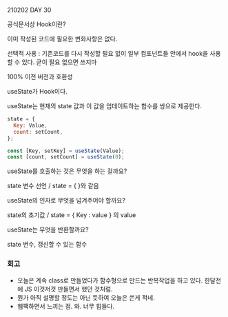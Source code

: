 210202 DAY 30

공식문서상 Hook이란?

이미 작성된 코드에 필요한 변화사항은 없다.

선택적 사용 : 기존코드를 다시 작성할 필요 없이 일부 컴포넌트들 안에서 hook을 사용할 수 있다. 굳이 필요 없으면 쓰지마

100% 이전 버전과 호환성

useState가 Hook이다.

useState는 현재의 state 값과 이 값을 업데이트하는 함수를 쌍으로 제공한다.

```jsx
state = {
  Key: Value,
  count: setCount,
};

const [Key, setKey] = useState(Value);
const [count, setCount] = useState(0);
```

useState를 호출하는 것은 무엇을 하는 걸까요?

state 변수 선언 / state = { }와 같음

useState의 인자로 무엇을 넘겨주어야 할까요?

state의 초기값 / state = { Key : value } 의 value

useState는 무엇을 반환할까요?

state 변수, 갱신할 수 있는 함수

### 회고

- 오늘은 계속 class로 만들었다가 함수형으로 만드는 반복작업을 하고 있다. 한달전에 JS 이것저것 만들면서 했던 것처럼.
- 뭔가 아직 설명할 정도는 아닌 듯하여 오늘은 쓴게 적네.
- 웹팩하면서 느끼는 점. 와. 너무 힘들다.
